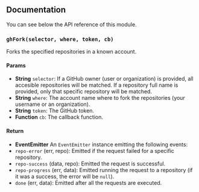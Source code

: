 ## Documentation

You can see below the API reference of this module.

### `ghFork(selector, where, token, cb)`
Forks the specified repositories in a known account.

#### Params
- **String** `selector`: If a GitHub owner (user or organization) is provided, all accesible repositories will be matched. If a repository
full name is provided, only that specific repository will be matched.
- **String** `where`: The account name where to fork the repositories (your username or an organization).
- **String** `token`: The GitHub token.
- **Function** `cb`: The callback function.

#### Return
- **EventEmitter** An `EventEmitter` instance emitting the following events:
 - `repo-error` (err, repo): Emitted if the request failed for a specific repository.
 - `repo-success` (data, repo): Emitted the request is successful.
 - `repo-progress` (err, data): Emitted running the request to a repository (if it was a success, the error will be `null`).
 - `done` (err, data): Emitted after all the requests are executed.

